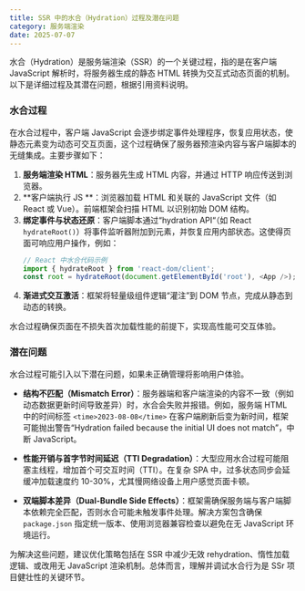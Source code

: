 ```yaml
---
title: SSR 中的水合（Hydration）过程及潜在问题
category: 服务端渲染
date: 2025-07-07
---
```

水合（Hydration）是服务端渲染（SSR）的一个关键过程，指的是在客户端 JavaScript 解析时，将服务器生成的静态 HTML 转换为交互式动态页面的机制。以下是详细过程及其潜在问题，根据引用资料说明。

### 水合过程
在水合过程中，客户端 JavaScript 会逐步绑定事件处理程序，恢复应用状态，使静态元素变为动态可交互页面，这个过程确保了服务器预渲染内容与客户端脚本的无缝集成。主要步骤如下：

1. **服务端渲染 HTML**：服务器先生成 HTML 内容，并通过 HTTP 响应传送到浏览器。
2. **客户端执行 JS **：浏览器加载 HTML 和关联的 JavaScript 文件（如 React 或 Vue）。前端框架会扫描 HTML 以识别初始 DOM 结构。
3. **绑定事件与状态还原**：客户端脚本通过“hydration API“（如 React `hydrateRoot()`）将事件监听器附加到元素，并恢复应用内部状态。这使得页面可响应用户操作，例如：
    ```javascript
    // React 中水合代码示例
    import { hydrateRoot } from 'react-dom/client';
    const root = hydrateRoot(document.getElementById('root'), <App />);
    ```
4. **渐进式交互激活**：框架将轻量级组件逻辑“灌注”到 DOM 节点，完成从静态到动态的转换。

水合过程确保页面在不损失首次加载性能的前提下，实现高性能可交互体验。

### 潜在问题
水合过程可能引入以下潜在问题，如果未正确管理将影响用户体验。

- **结构不匹配（Mismatch Error）**：服务器端和客户端渲染的内容不一致（例如动态数据更新时间导致差异）时，水合会失败并报错。例如，服务端 HTML 中的时间标签 `<time>2023-08-08</time>` 在客户端刷新后变为新时间，框架可能抛出警告“Hydration failed because the initial UI does not match”，中断 JavaScript。
  
- **性能开销与首字节时间延迟（TTI Degradation）**：大型应用水合过程可能阻塞主线程，增加首个可交互时间（TTI）。在复杂 SPA 中，过多状态同步会延缓冲加载速度约 10-30%，尤其慢网络设备上用户感觉页面卡顿。

- **双端脚本差异（Dual-Bundle Side Effects）**：框架需确保服务端与客户端脚本依赖完全匹配，否则水合可能未触发事件处理。解决方案包含确保 `package.json` 指定统一版本、使用浏览器兼容检查以避免在无 JavaScript 环境运行。

为解决这些问题，建议优化策略包括在 SSR 中减少无效 rehydration、惰性加载逻辑、或改用无 JavaScript 渲染机制。总体而言，理解并调试水合行为是 SSr 项目健壮性的关键环节。
